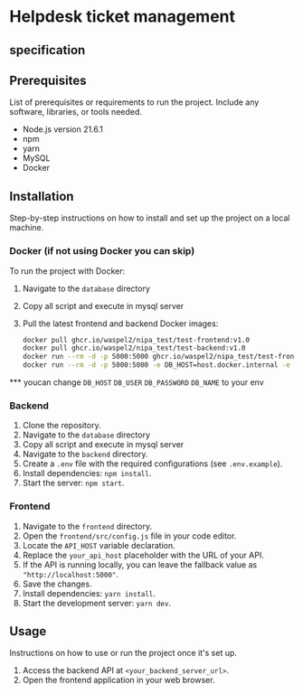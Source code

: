 # Helpdesk ticket management

## specification

## Prerequisites

List of prerequisites or requirements to run the project. Include any software, libraries, or tools needed.

- Node.js version 21.6.1
- npm
- yarn
- MySQL
- Docker

## Installation

Step-by-step instructions on how to install and set up the project on a local machine.

### Docker (if not using Docker you can skip)

To run the project with Docker:
1. Navigate to the `database` directory
2. Copy all script and execute in mysql server
3. Pull the latest frontend and backend Docker images:

   ```bash
   docker pull ghcr.io/waspel2/nipa_test/test-frontend:v1.0
   docker pull ghcr.io/waspel2/nipa_test/test-backend:v1.0
   docker run --rm -d -p 5000:5000 ghcr.io/waspel2/nipa_test/test-frontend:v1.0
   docker run --rm -d -p 5000:5000 -e DB_HOST=host.docker.internal -e DB_USER=test_user -e DB_PASSWORD=sam1234 -e DB_NAME=nipa_test ghcr.io/waspel2/nipa_test/test-backend:v1.0
   ```
*** youcan change `DB_HOST` `DB_USER` `DB_PASSWORD` `DB_NAME` to your env

### Backend

1. Clone the repository.
2. Navigate to the `database` directory
2. Copy all script and execute in mysql server
3. Navigate to the `backend` directory.
4. Create a `.env` file with the required configurations (see `.env.example`).
5. Install dependencies: `npm install`.
6. Start the server: `npm start`.

### Frontend

1. Navigate to the `frontend` directory.
2. Open the `frontend/src/config.js` file in your code editor.
3. Locate the `API_HOST` variable declaration.
4. Replace the `your_api_host` placeholder with the URL of your API.
5. If the API is running locally, you can leave the fallback value as `"http://localhost:5000"`.
6. Save the changes.
7. Install dependencies: `yarn install`.
8. Start the development server: `yarn dev`.

## Usage

Instructions on how to use or run the project once it's set up.

1. Access the backend API at `<your_backend_server_url>`.
2. Open the frontend application in your web browser.


